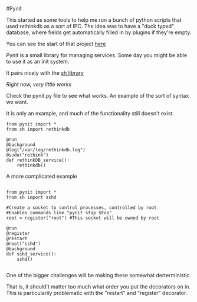 #Pynit

This started as some tools to help me run a bunch of python scripts
that used rethinkdb as a sort of IPC. The idea was to have a "duck typed"
database, where fields get automatically filled in by plugins if they're empty.

You can see the start of that project [here](http://github.com/traverseda/feeds)

Pynit is a small library for managing services.
Some day you might be able to use it as an init system.

It pairs nicely with the [sh library](https://amoffat.github.io/sh/)

*Right now, very little works*

Check the pynit.py file to see what works.
An example of the sort of syntax we want. 

It is only an example, and much of the functionality still doesn't exist.


```
from pynit import *
from sh import rethinkdb

@run
@background
@log("/var/log/rethinkdb.log")
@sudo("rethink")
def rethinkDB_service():
    rethinkdb()

```

A more complicated example


```

from pynit import *
from sh import sshd

#Create a socket to control processes, controlled by root
#Enables commands like "pynit stop $Foo"
root = register("root") #This socket will be owned by root

@run
@register
@restart
@root("sshd")
@background
def sshd_service():
    sshd()


```

One of the bigger challenges will be making these somewhat derterministic.

That is, it should't matter too much what order you put the decorators on in.
This is particularily problematic with the "restart" and "register" decorator.

